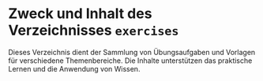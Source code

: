 # Zweck und Inhalt des Verzeichnisses `exercises`

Dieses Verzeichnis dient der Sammlung von Übungsaufgaben und Vorlagen für verschiedene Themenbereiche. Die Inhalte unterstützen das praktische Lernen und die Anwendung von Wissen.
